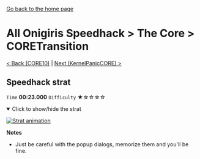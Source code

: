 [Go back to the home page](https://github.com/Doublevil/scbspeedrun)

# All Onigiris Speedhack > The Core > CORETransition

[< Back (CORE10)](https://github.com/Doublevil/scbspeedrun/blob/main/levels/arb_sh/CORE/CORE10.md) | [Next (KernelPanicCORE) >](https://github.com/Doublevil/scbspeedrun/blob/main/levels/arb_sh/CORE/KernelPanicCORE.md)

## Speedhack strat

`Time` **00:23.000** `Difficulty` ★☆☆☆☆
<details open>
  <summary>Click to show/hide the strat</summary>

  [![Strat animation](https://github.com/Doublevil/scbspeedrun/blob/main/media/levels/CORE/CORETransition_S_Strat.webp)](https://github.com/Doublevil/scbspeedrun/blob/main/media/levels/CORE/CORETransition_S_Strat.mp4?raw=true)

  **Notes**
  - Just be careful with the popup dialogs, memorize them and you'll be fine.
</details>
